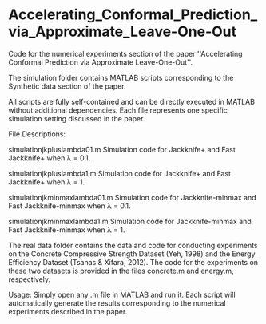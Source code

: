 # Accelerating_Conformal_Prediction_via_Approximate_Leave-One-Out
Code for the numerical experiments section of the paper ''Accelerating Conformal Prediction via Approximate Leave-One-Out''.


The simulation folder contains MATLAB scripts corresponding to the Synthetic data section of the paper.

All scripts are fully self-contained and can be directly executed in MATLAB without additional dependencies.
Each file represents one specific simulation setting discussed in the paper.

File Descriptions:

simulationjkpluslambda01.m
Simulation code for Jackknife+ and Fast Jackknife+ when λ = 0.1.

simulationjkpluslambda1.m
Simulation code for Jackknife+ and Fast Jackknife+ when λ = 1.

simulationjkminmaxlambda01.m
Simulation code for Jackknife-minmax and Fast Jackknife-minmax when λ = 0.1.

simulationjkminmaxlambda1.m
Simulation code for Jackknife-minmax and Fast Jackknife-minmax when λ = 1.


The real data folder contains the data and code for conducting experiments on the Concrete Compressive Strength Dataset (Yeh, 1998) and the Energy Efficiency Dataset (Tsanas & Xifara, 2012).
The code for the experiments on these two datasets is provided in the files concrete.m and energy.m, respectively.


Usage:
Simply open any .m file in MATLAB and run it.
Each script will automatically generate the results corresponding to the numerical experiments described in the paper.
